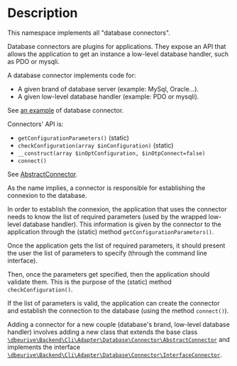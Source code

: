 # Description

This namespace implements all "database connectors".

Database connectors are plugins for applications.
They expose an API that allows the application to get an instance a low-level database handler, such as PDO or mysqli. 

A database connector implements code for:

* A given brand of database server (example: MySql, Oracle...).
* A given low-level database handler (example: PDO or mysqli).

See [an example](https://github.com/dbeurive/backend/blob/master/src/Cli/Adapter/Database/Connector/MySqlPdo.php) of database connector.

Connectors' API is:

  * `getConfigurationParameters()` (static)
  * `checkConfiguration(array $inConfiguration)` (static)
  * `__construct(array $inOptConfiguration, $inOtpConnect=false)`
  * `connect()`
 
See [AbstractConnector](https://github.com/dbeurive/backend/blob/master/src/Cli/Adapter/Database/Connector/AbstractConnector.php).

As the name implies, a connector is responsible for establishing the connexion to the database.

In order to establish the connexion, the application that uses the connector needs to know the list of required parameters (used by the wrapped low-level database handler).
This information is given by the connector to the application through the (static) method `getConfigurationParameters()`.

Once the application gets the list of required parameters, it should present the user the list of parameters to specify (through the command line interface).

Then, once the parameters get specified, then the application should validate them. This is the purpose of the (static) method `checkConfiguration()`.

If the list of parameters is valid, the application can create the connector and establish the connection to the database (using the method `connect()`). 

Adding a connector for a new couple (database's brand, low-level database handler) involves adding a new class that extends the base class [`\dbeurive\Backend\Cli\Adapter\Database\Connector\AbstractConnector`](https://github.com/dbeurive/backend/blob/master/src/Cli/Adapter/Database/Connector/AbstractConnector.php)
and implements the interface [`\dbeurive\Backend\Cli\Adapter\Database\Connector\InterfaceConnector`](https://github.com/dbeurive/backend/blob/master/src/Cli/Adapter/Database/Connector/InterfaceConnector.php).   


